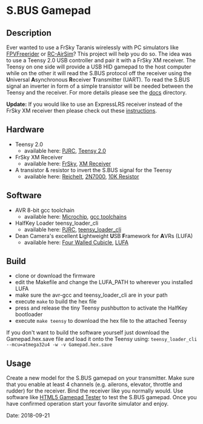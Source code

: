 # S.BUS Gamepad

## Description
Ever wanted to use a FrSky Taranis wirelessly with PC simulators like [FPVFreerider](https://fpv-freerider.itch.io/) or [RC-AirSim](http://www.fabricated-reality.com/)? This project will help you do so. The idea was to use a Teensy 2.0 USB controller and pair it with a FrSky XM receiver. The Teensy on one side will provide a USB HID gamepad to the host computer while on the other it will read the S.BUS protocol off the receiver using the **U**niversal **A**synchronous **R**eceiver **T**ransmitter (UART). To read the S.BUS signal an inverter in form of a simple transistor will be needed between the Teensy and the receiver. For more details please see the [docs](docs) directory.

**Update:** If you would like to use an ExpressLRS receiver instead of the FrSky XM receiver then please check out these [instructions](docs/ELRS.md). 

## Hardware
* Teensy 2.0
	* available here: [PJRC](https://www.pjrc.com/), [Teensy 2.0](https://www.pjrc.com/store/teensy.html)
* FrSky XM Receiver
	* available here: [FrSky](https://www.frsky-rc.com/), [XM Receiver](https://www.frsky-rc.com/product/xm-1g-sbus-non-telemetry/)
* A transistor & resistor to invert the S.BUS signal for the Teensy
	* available here: [Reichelt](https://www.reichelt.de/), [2N7000](https://www.reichelt.de/mosfet-n-ch-60v-0-115a-0-4w-to-92-2n-7000-p41141.html), [10K Resistor](https://www.reichelt.de/widerstand-metallschicht-10-0-kohm-0207-0-6-w-1-metall-10-0k-p11449.html)

## Software
* AVR 8-bit gcc toolchain
	* available here: [Microchip](http://www.microchip.com/), [gcc toolchains](https://www.microchip.com/mplab/avr-support/avr-and-arm-toolchains-c-compilers)
* HalfKey Loader teensy_loader_cli
	* available here: [PJRC](https://www.pjrc.com/), [teensy_loader_cli](https://www.pjrc.com/teensy/loader_cli.html)
* Dean Camera's excellent **L**ightweight **U**SB **F**ramework for **A**VRs (LUFA)
	* available here: [Four Walled Cubicle](http://www.fourwalledcubicle.com/), [LUFA](http://www.fourwalledcubicle.com/LUFA.php)

## Build
* clone or download the firmware
* edit the Makefile and change the LUFA_PATH to wherever you installed LUFA
* make sure the avr-gcc and teensy_loader_cli are in your path
* execute `make` to build the hex file
* press and release the tiny Teensy pushbutton to activate the HalfKey bootloader
* execute `make teensy` to download the hex file to the attached Teensy
 
If you don't want to build the software yourself just download the Gamepad.hex.save file and load it onto the Teensy using: `teensy_loader_cli --mcu=atmega32u4 -w -v Gamepad.hex.save`

## Usage
Create a new model for the S.BUS gamepad on your transmitter. Make sure that you enable at least 4 channels (e.g. ailerons, elevator, throttle and rudder) for the receiver. Bind the receiver like you normally would. Use software like [HTML5 Gamepad Tester](http://html5gamepad.com/) to test the S.BUS gamepad. Once you have confirmed operation start your favorite simulator and enjoy.

Date: 2018-09-21

